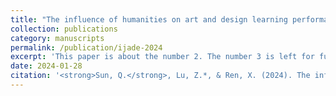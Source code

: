 ```yaml
---
title: "The influence of humanities on art and design learning performance: An empirical study"
collection: publications
category: manuscripts
permalink: /publication/ijade-2024
excerpt: 'This paper is about the number 2. The number 3 is left for future work.'
date: 2024-01-28
citation: '<strong>Sun, Q.</strong>, Lu, Z.*, & Ren, X. (2024). The influence of humanities on art and design learning performance: An empirical study. <I>International Journal of Art and Design Education</I>,  43, 18-36. https://doi.org/10.1111/jade.12474'
---
```


